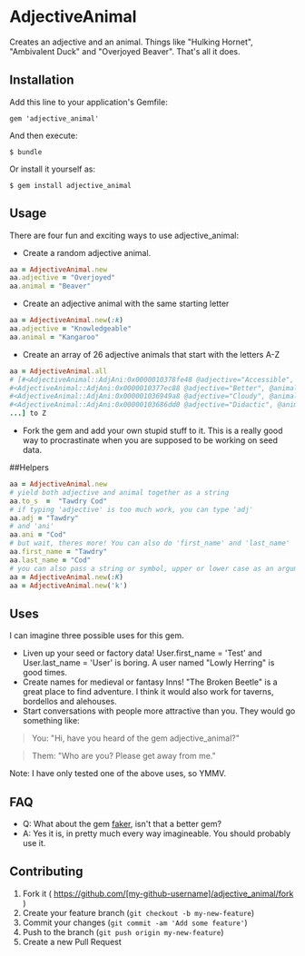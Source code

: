 # AdjectiveAnimal

Creates an adjective and an animal. Things like "Hulking Hornet", "Ambivalent Duck" and "Overjoyed Beaver". That's all it does.

## Installation

Add this line to your application's Gemfile:

    gem 'adjective_animal'

And then execute:

    $ bundle

Or install it yourself as:

    $ gem install adjective_animal

## Usage
There are four fun and exciting ways to use adjective_animal:

* Create a random adjective animal.
```ruby
aa = AdjectiveAnimal.new
aa.adjective = "Overjoyed"
aa.animal = "Beaver"
```

* Create an adjective animal with the same starting letter
```ruby
aa = AdjectiveAnimal.new(:k)
aa.adjective = "Knowledgeable"
aa.animal = "Kangaroo"
```

* Create an array of 26 adjective animals that start with the letters A-Z
```ruby
aa = AdjectiveAnimal.all
# [#<AdjectiveAnimal::AdjAni:0x0000010378fe48 @adjective="Accessible", @animal="Alpaca", @starts_with="a">,
#<AdjectiveAnimal::AdjAni:0x0000010377ec88 @adjective="Better", @animal="Baboon", @starts_with="b">,
#<AdjectiveAnimal::AdjAni:0x000001036949a8 @adjective="Cloudy", @animal="Camel", @starts_with="c">,
#<AdjectiveAnimal::AdjAni:0x00000103686dd0 @adjective="Didactic", @animal="Deer", @starts_with="d">
...] to Z
```

* Fork the gem and add your own stupid stuff to it.  This is a really good way to procrastinate when you are supposed to be working on seed data.

##Helpers

```ruby
aa = AdjectiveAnimal.new
# yield both adjective and animal together as a string
aa.to_s  =  "Tawdry Cod"
# if typing 'adjective' is too much work, you can type 'adj'
aa.adj = "Tawdry"
# and 'ani'
aa.ani = "Cod"
# but wait, theres more! You can also do 'first_name' and 'last_name'
aa.first_name = "Tawdry"
aa.last_name = "Cod"
# you can also pass a string or symbol, upper or lower case as an argument to new()
aa = AdjectiveAnimal.new(:K)
aa = AdjectiveAnimal.new('k')
```

## Uses
I can imagine three possible uses for this gem.
* Liven up your seed or factory data!  User.first_name = 'Test' and User.last_name = 'User' is boring. A user named "Lowly Herring" is good times.
* Create names for medieval or fantasy Inns! "The Broken Beetle" is a great place to find adventure.  I think it would also work for taverns, bordellos and alehouses.
* Start conversations with people more attractive than you. They would go something like:
> You: "Hi, have you heard of the gem adjective_animal?"

 > Them: "Who are you? Please get away from me."

Note: I have only tested one of the above uses, so YMMV.

## FAQ
* Q: What about the gem [faker](https://github.com/stympy/faker), isn't that a better gem?
* A: Yes it is, in pretty much every way imagineable. You should probably use it.




## Contributing

1. Fork it ( https://github.com/[my-github-username]/adjective_animal/fork )
2. Create your feature branch (`git checkout -b my-new-feature`)
3. Commit your changes (`git commit -am 'Add some feature'`)
4. Push to the branch (`git push origin my-new-feature`)
5. Create a new Pull Request
